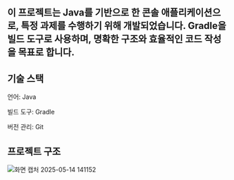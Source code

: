 이 프로젝트는 Java를 기반으로 한 콘솔 애플리케이션으로, 특정 과제를 수행하기 위해 개발되었습니다. Gradle을 빌드 도구로 사용하며, 명확한 구조와 효율적인 코드 작성을 목표로 합니다.
---

## 기술 스택
언어: Java

빌드 도구: Gradle

버전 관리: Git

## 프로젝트 구조
![화면 캡처 2025-05-14 141152](https://github.com/user-attachments/assets/90ac812e-cf57-4372-a1c4-0caf973f779f)
